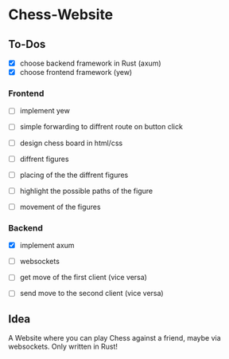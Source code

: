 # Chess-Website

 ## To-Dos

  - [x] choose backend framework in Rust (axum)
  - [x] choose frontend framework (yew)
  
  ### Frontend

   - [ ] implement yew

   - [ ] simple forwarding to diffrent route on button click

   - [ ] design chess board in html/css

   - [ ] diffrent figures
   - [ ] placing of the the diffrent figures

   - [ ] highlight the possible paths of the figure

   - [ ] movement of the figures

  ### Backend

   - [x] implement axum

   - [ ] websockets

   - [ ] get move of the first client (vice versa)
   - [ ] send move to the second client (vice versa)



 ## Idea

  A Website where you can play Chess against a friend, maybe via websockets.
  Only written in Rust!
